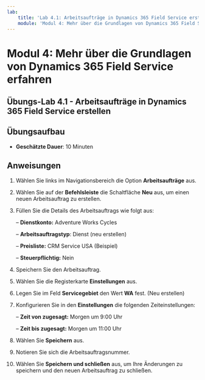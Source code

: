 ```yaml
---
lab:
    title: 'Lab 4.1: Arbeitsaufträge in Dynamics 365 Field Service erstellen'
    module: 'Modul 4: Mehr über die Grundlagen von Dynamics 365 Field Service erfahren'
---
```


Modul 4: Mehr über die Grundlagen von Dynamics 365 Field Service erfahren
========================

## Übungs-Lab 4.1 - Arbeitsaufträge in Dynamics 365 Field Service erstellen

## Übungsaufbau

  - **Geschätzte Dauer**: 10 Minuten

## Anweisungen

1. Wählen Sie links im Navigationsbereich die Option **Arbeitsaufträge** aus.

2. Wählen Sie auf der **Befehlsleiste** die Schaltfläche **Neu** aus, um einen neuen Arbeitsauftrag zu erstellen.

3. Füllen Sie die Details des Arbeitsauftrags wie folgt aus:

	– **Dienstkonto:** Adventure Works Cycles

	– **Arbeitsauftragstyp**: Dienst (neu erstellen)

	– **Preisliste:** CRM Service USA (Beispiel)

	– **Steuerpflichtig:** Nein

4. Speichern Sie den Arbeitsauftrag.

4. Wählen Sie die Registerkarte **Einstellungen** aus.

5. Legen Sie im Feld **Servicegebiet** den Wert **WA** fest. (Neu erstellen)

6. Konfigurieren Sie in den **Einstellungen** die folgenden Zeiteinstellungen:

	– **Zeit von zugesagt:** Morgen um 9:00 Uhr

	– **Zeit bis zugesagt:** Morgen um 11:00 Uhr

7. Wählen Sie **Speichern** aus.

8. Notieren Sie sich die Arbeitsauftragsnummer. 

9. Wählen Sie **Speichern und schließen** aus, um Ihre Änderungen zu speichern und den neuen Arbeitsauftrag zu schließen.
